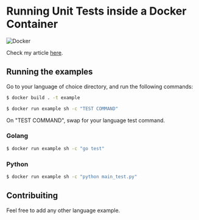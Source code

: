 # Running Unit Tests inside a Docker Container

![Docker](https://miro.medium.com/max/700/0*gbfua3eCsElT77Eb.png)

Check my article [here](https://medium.com/@leonardoaugusto287/running-unit-tests-inside-a-docker-container-ec68c2274522).

## Running the examples

Go to your language of choice directory, and run the following commands:

```bash
$ docker build . -t example

$ docker run example sh -c "TEST COMMAND"
```

On "TEST COMMAND", swap for your language test command.

### Golang

```bash
$ docker run example sh -c "go test"
```

### Python

```bash
$ docker run example sh -c "python main_test.py"
```

## Contribuiting

Feel free to add any other language example.
